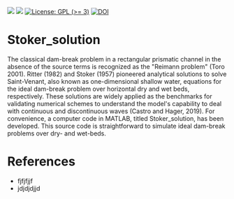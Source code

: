 
<!-- badges: start -->
[![](https://img.shields.io/badge/lifecycle-stable-yellow.svg)](https://lifecycle.r-lib.org/articles/stages.html#stable)
[![](https://img.shields.io/github/last-commit/psarkhosh/Stoker_solution.svg)](https://github.com/psarkhosh/Stoker_solution/commits/main)
[![License: GPL (&gt;=
3)](https://img.shields.io/badge/license-GPL%20(%3E=%203)-blue.svg)](https://cran.r-project.org/web/licenses/GPL%20(%3E=%203))
[![DOI](https://zenodo.org/badge/DOI/10.5281/zenodo.5598374.svg)](https://doi.org/10.5281/zenodo.5598374)
<!-- badges: end -->

# Stoker_solution
The classical dam-break problem in a rectangular prismatic channel in the absence of the source terms is recognized as the "Reimann problem" (Toro 2001). Ritter (1982) and Stoker (1957) pioneered analytical solutions to solve Saint-Venant, also known as one-dimensional shallow water, equations for the ideal dam-break problem over horizontal dry and wet beds, respectively. These solutions are widely applied as the benchmarks for validating numerical schemes to understand the model's capability to deal with continuous and discontinuous waves (Castro and Hager, 2019). For convenience, a computer code in MATLAB, titled Stoker_solution, has been developed. This source code is straightforward to simulate ideal dam-break problems over dry- and wet-beds.

# References
- fjfjfjjf
- jdjdjdjjd
